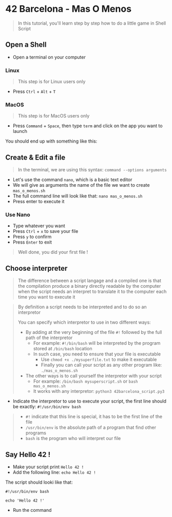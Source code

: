 # 42 Barcelona - Mas O Menos
> In this tutorial, you'll learn step by step how to do a little game in Shell Script

## Open a Shell
- Open a terminal on your computer

### Linux
> This step is for Linux users only
- Press `Ctrl` + `Alt` + `T`

### MacOS
> This step is for MacOS users only
- Press `Command` + `Space`, then type `term` and click on the app you want to launch

You should end up with something like this:


## Create & Edit a file
> In the terminal, we are using this syntax: `command --options arguments` 
- Let's use the command `nano`, which is a basic text editor
- We will give as arguments the name of the file we want to create `mas_o_menos.sh`
- The full command line will look like that: `nano mas_o_menos.sh`
- Press enter to execute it

### Use Nano
- Type whatever you want
- Press `Ctrl` + `x` to save your file
- Press `y` to confirm
- Press `Enter` to exit

> Well done, you did your first file !

## Choose interpreter
> The difference between a script langage and a compiled one is that the compilation produce a binary directly readable by the computer when the script needs an interpret to translate it to the computer each time you want to execute it

> By definition a script needs to be interpreted and to do so an interpretor
>
> You can specify which interpretor to use in two different ways:
> - By adding at the very beginning of the file `#!` followed by the full path of the interpretor
>   - For example: `#!/bin/bash` will be interpreted by the program stored at `/bin/bash` location
>   - In such case, you need to ensure that your file is executable
>     - Use `chmod +x ./mysuperfile.txt` to make it executable
>     - Finally you can call your script as any other program like: `./mas_o_menos.sh`
> - The other ways is to call yourself the interpretor with your script
>   - For example: `/bin/bash mysuperscript.sh` or `bash mas_o_menos.sh`
>   - It works with any interpretor: `python3 42barcelona_script.py3`


- Indicate the interpretor to use to execute your script, the first line should be exactly:
`#!/usr/bin/env bash`

> - `#!` indicate that this line is special, it has to be the first line of the file
> - `/usr/bin/env` is the absolute path of a program that find other programs
> - `bash` is the program who will interpret our file

## Say Hello 42 !
- Make your script print `Hello 42 !`
- Add the following line: `echo Hello 42 !`

The script should looki like that:
```
#!/usr/bin/env bash

echo 'Hello 42 !'
```

- Run the command 
